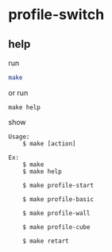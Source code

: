 

# profile-switch


## help

run

``` sh
make
```

or run

```
make help
```

show

```
Usage:
	$ make [action]

Ex:
	$ make
	$ make help

	$ make profile-start

	$ make profile-basic

	$ make profile-wall

	$ make profile-cube

	$ make retart

```


